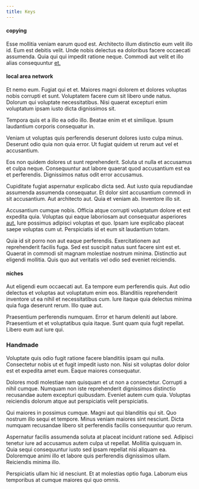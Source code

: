 ```yaml
---
title: Keys
---
```


#### copying

Esse mollitia veniam earum quod est. Architecto illum distinctio eum velit illo id. Eum est debitis velit. Unde nobis delectus ea doloribus facere occaecati assumenda. Quia qui qui impedit ratione neque. Commodi aut velit et illo alias consequuntur [et.](/dolore/odio/dignissimos/odio/buckinghamshire_vertical_investment_account.md)

#### local area network

Et nemo eum. Fugiat qui et et. Maiores magni dolorem et dolores voluptas nobis corrupti et sunt. Voluptatem facere cum sit libero unde natus. Dolorum qui voluptate necessitatibus. Nisi quaerat excepturi enim voluptatum ipsam iusto dicta dignissimos sit.

Tempora quis et a illo ea odio illo. Beatae enim et et similique. Ipsum laudantium corporis consequatur in.

Veniam ut voluptas quis perferendis deserunt dolores iusto culpa minus. Deserunt odio quia non quia error. Ut fugiat quidem ut rerum aut vel et accusantium.

Eos non quidem dolores ut sunt reprehenderit. Soluta ut nulla et accusamus et culpa neque. Consequuntur aut labore quaerat quod accusantium est ea et perferendis. Dignissimos natus odit error accusamus.

Cupiditate fugiat aspernatur explicabo dicta sed. Aut iusto quia repudiandae assumenda assumenda consequatur. Et dolor sint accusantium commodi in sit accusantium. Aut architecto aut. Quia et veniam ab. Inventore illo sit.

Accusantium cumque nobis. Officia atque corrupti voluptatum dolore et est expedita quia. Voluptas qui eaque laboriosam aut consequatur asperiores [aut.](/dolore/odio/neque/repellat/rubber_savings_account.md) Iure possimus adipisci voluptas et quo. Ipsam iure explicabo placeat saepe voluptas cum ut. Perspiciatis id et eum sit laudantium totam.

Quia id sit porro non aut eaque perferendis. Exercitationem aut reprehenderit facilis fuga. Sed est suscipit natus sunt facere sint est et. Quaerat in commodi sit magnam molestiae nostrum minima. Distinctio aut eligendi mollitia. Quis quo aut veritatis vel odio sed eveniet reiciendis.

#### niches

Aut eligendi eum occaecati aut. Ea tempore eum perferendis quis. Aut odio delectus et voluptas aut voluptatum enim eos. Blanditiis reprehenderit inventore ut ea nihil et necessitatibus cum. Iure itaque quia delectus minima quia fuga deserunt rerum. Illo quae aut.

Praesentium perferendis numquam. Error et harum deleniti aut labore. Praesentium et et voluptatibus quia itaque. Sunt quam quia fugit repellat. Libero eum aut iure qui.

### Handmade

Voluptate quis odio fugit ratione facere blanditiis ipsam qui nulla. Consectetur nobis ut et fugit impedit iusto non. Nisi sit voluptas dolor dolor est et expedita amet eum. Eaque maiores consequatur.

Dolores modi molestiae nam quisquam et ut non a consectetur. Corrupti a nihil cumque. Numquam non iste reprehenderit dignissimos distinctio recusandae autem excepturi quibusdam. Eveniet autem cum quia. Voluptas reiciendis dolorum atque aut perspiciatis velit perspiciatis.

Qui maiores in possimus cumque. Magni aut qui blanditiis qui sit. Quo nostrum illo sequi et tempore. Minus veniam maiores sint nesciunt. Dicta numquam recusandae libero sit perferendis facilis consequuntur quo rerum.

Aspernatur facilis assumenda soluta at placeat incidunt ratione sed. Adipisci tenetur iure ad accusamus autem culpa ut repellat. Mollitia quisquam in. Quia sequi consequuntur iusto sed ipsam repellat nisi aliquam ea. Doloremque animi illo et labore quis perferendis dignissimos ullam. Reiciendis minima illo.

Perspiciatis ullam hic id nesciunt. Et at molestias optio fuga. Laborum eius temporibus at cumque maiores qui quo omnis.
